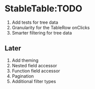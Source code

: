 # StableTable:TODO

1. Add tests for tree data
2. Granularity for the TableRow onClicks
3. Smarter filtering for tree data

## Later

1. Add theming
2. Nested field accessor
3. Function field accessor
4. Pagination
5. Additional filter types